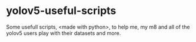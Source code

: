 # yolov5-useful-scripts
Some usefull scripts, &lt;made with python>, to help me, my m8 and all of the yolov5 users play with their datasets and more.
